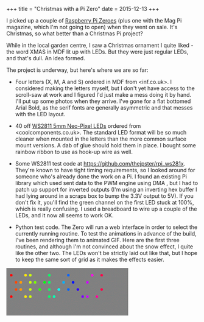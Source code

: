 +++
title = "Christmas with a Pi Zero"
date = 2015-12-13
+++

I picked up a couple of [Raspberry Pi Zeroes](https://www.raspberrypi.org/blog/raspberry-pi-zero/) (plus one with the Mag Pi magazine, which I'm not going to open) when they went on sale. It's Christmas, so what better than a Christmas Pi project?

While in the local garden centre, I saw a Christmas ornament I quite liked - the word XMAS in MDF lit up with LEDs. But they were just regular LEDs, and that's dull. An idea formed.

The project is underway, but here's where we are so far:

* Four letters (X, M, A and S) ordered in MDF from <inf.co.uk>. I considered making the letters myself, but I don't yet have access to the scroll-saw at work and I figured I'd just make a mess doing it by hand. I'll put up some photos when they arrive. I've gone for a flat bottomed Arial Bold, as the serif fonts are generally asymmetric and that messes with the LED layout.

* 40 off [WS2811 5mm Neo-Pixel LEDs](https://www.coolcomponents.co.uk/digital-rgb-addressable-led-5mm-through-hole-10-pack.html) ordered from <coolcomponents.co.uk>. The standard LED format will be so much cleaner when mounted in the letters than the more common surface mount versions. A dab of glue should hold them in place. I bought some rainbow ribbon to use as hook-up wire as well.

* Some WS2811 test code at <https://github.com/thejpster/rpi_ws281x>. They're known to have tight timing requirements, so I looked around for someone who's already done the work on a Pi. I found an existing Pi library which used sent data to the PWM engine using DMA , but I had to patch up support for inverted outputs (I'm using an inverting hex buffer I had lying around in a scraps box to bump the 3.3V output to 5V). If you don't fix it, you'll find the green channel on the first LED stuck at 100%, which is really confusing. I used a breadboard to wire up a couple of the LEDs, and it now all seems to work OK.

* Python test code. The Zero will run a web interface in order to select the currently running routine. To test the animations in advance of the build, I've been rendering them to animated GIF. Here are the first three routines, and although I'm not convinced about the snow effect, I quite like the other two. The LEDs won't be strictly laid out like that, but I hope to keep the same sort of grid as it makes the effects easier.

![XMAS logo animation](./output.gif)
